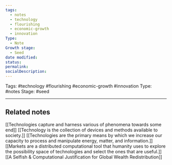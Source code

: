 ```yaml
---
tags:
  - notes
  - technology
  - flourishing
  - economic-growth
  - innovation
Type:
  - Note
Growth stage:
  - Seed
date modified: 
status: 
permalink: 
socialDescription:
---
```

Tags: #technology #flourishing #economic-growth #innovation 
Type: #notes 
Stage: #seed

---

## Related notes 
[[Technologies capture and harness various of phenomena towards some end]]
[[Technology is the collection of devices and methods available to society.]]
[[Technologies are the primary means by which we increase our capacity to process and manipulate energy, matter, and information.]]
[[Markets are a distributed computational tool that humanity uses to explore the possibility space of technologies and select the ones that are useful.]]
[[A Selfish & Computational Justification for Global Wealth Redistribution]]

